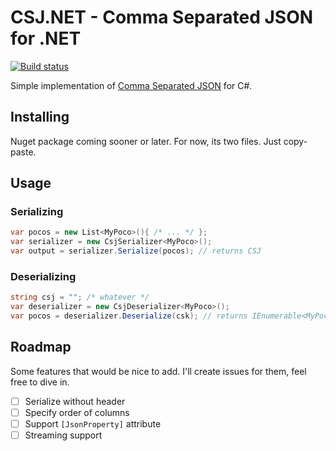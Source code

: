 # CSJ.NET - Comma Separated JSON for .NET
[![Build status](https://ci.appveyor.com/api/projects/status/f3qha9spaw9yv2c7?svg=true)](https://ci.appveyor.com/project/akatakritos/csj-net)

Simple implementation of [Comma Separated JSON](http://www.kirit.com/Comma%20Separated%20JSON)
for C#.

## Installing

Nuget package coming sooner or later. For now, its two files. Just copy-paste.

## Usage

### Serializing

```csharp
var pocos = new List<MyPoco>(){ /* ... */ };
var serializer = new CsjSerializer<MyPoco>();
var output = serializer.Serialize(pocos); // returns CSJ
```

### Deserializing

```csharp
string csj = ""; /* whatever */
var deserializer = new CsjDeserializer<MyPoco>();
var pocos = deserializer.Deserialize(csk); // returns IEnumerable<MyPoco>
```

## Roadmap

Some features that would be nice to add. I'll create issues for them, feel free to dive in.

 * [ ] Serialize without header
 * [ ] Specify order of columns
 * [ ] Support `[JsonProperty]` attribute
 * [ ] Streaming support

